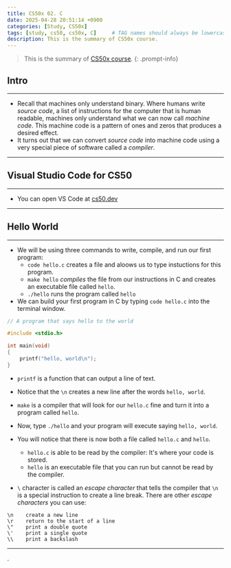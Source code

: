 ```yaml
---
title: CS50x 02. C
date: 2025-04-28 20:51:14 +0900
categories: [Study, CS50x]
tags: [study, cs50, cs50x, C]     # TAG names should always be lowercase
description: This is the summary of CS50x course.
---
```


> This is the summary of [CS50x course](https://cs50.harvard.edu/x/2025/).
{: .prompt-info}

## Intro

---

- Recall that machines only understand binary. 
  Where humans write *source code*, a list of instructions for the computer that is human readable,
  machines only understand what we can now call *machine code*. 
  This machine code is a pattern of ones and zeros that produces a desired effect.
- It turns out that we can convert *source code* into machine code
  using a very special piece of software called a *compiler*. 

---

## Visual Studio Code for CS50

---

- You can open VS Code at [cs50.dev](https://cs50.dev/)

---

## Hello World

---

- We will be using three commands to write, compile, and run our first program:
	- `code hello.c` creates a file and aloows us to type instuctions for this program.
	- `make hello` *compiles* the file from our instructions in C and creates an executable file called `hello`.
	- `./hello` runs the program called `hello`
- We can build your first program in C by typing `code hello.c` into the terminal window.

```c
// A program that says hello to the world

#include <stdio.h>

int main(void)
{
	printf("hello, world\n");
}
```

- `printf` is a function that can output a line of text.
- Notice that the `\n` creates a new line after the words `hello, world`.
- `make` is a compiler that will look for our `hello.c` fine and turn it into a program called `hello`.
- Now, type `./hello` and your program will execute saying `hello, world`.
- You will notice that there is now both a file called `hello.c` and `hello`.
	- `hello.c` is able to be read by the compiler: It's where your code is stored.
	- `hello` is an executable file that you can run but cannot be read by the compiler.

- `\` character is called an *escape character* that tells the compiler 
  that `\n` is a special instruction to create a line break.
  There are other *escape characters* you can use:

```text
\n    create a new line
\r    return to the start of a line
\"    print a double quote
\'    print a single quote
\\    print a backslash
```

---

.
